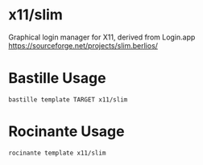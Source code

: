 # x11/slim
Graphical login manager for X11, derived from Login.app
https://sourceforge.net/projects/slim.berlios/

# Bastille Usage
```shell
bastille template TARGET x11/slim
```

# Rocinante Usage
```shell
rocinante template x11/slim
```
